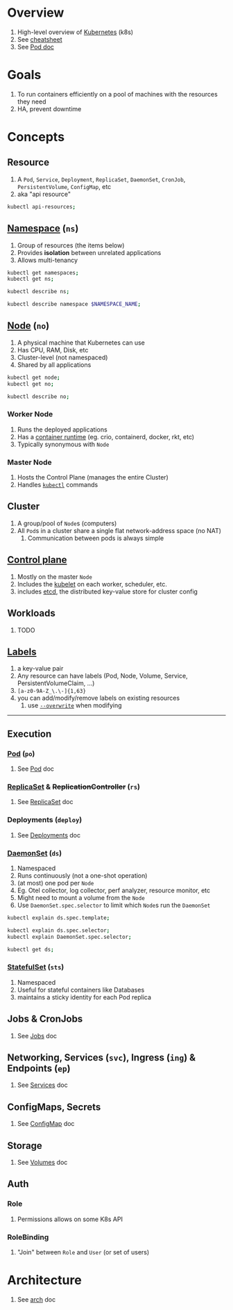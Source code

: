 # Overview
1. High-level overview of [Kubernetes](https://kubernetes.io/) (k8s)
1. See [cheatsheet](./cheatsheet.k8s.md)
1. See [Pod doc](./k8s.pod.md)

# Goals
1. To run containers efficiently on a pool of machines with the resources they need
1. HA, prevent downtime


# Concepts

## Resource
1. A `Pod`, `Service`, `Deployment`, `ReplicaSet`, `DaemonSet`, `CronJob`, `PersistentVolume`, `ConfigMap`, etc
1. aka "api resource"
```sh
kubectl api-resources;
```


## [Namespace](https://kubernetes.io/docs/concepts/overview/working-with-objects/namespaces/) (`ns`)
1. Group of resources (the items below)
1. Provides **isolation** between unrelated applications
1. Allows multi-tenancy
```sh
kubectl get namespaces;
kubectl get ns;

kubectl describe ns;

kubectl describe namespace $NAMESPACE_NAME;
```


## [Node](https://kubernetes.io/docs/concepts/architecture/nodes/) (`no`)
1. A physical machine that Kubernetes can use
1. Has CPU, RAM, Disk, etc
1. Cluster-level (not namespaced)
1. Shared by all applications
```sh
kubectl get node;
kubectl get no;

kubectl describe no;
```


### Worker Node
1. Runs the deployed applications
1. Has a [container runtime](https://kubernetes.io/docs/setup/production-environment/container-runtimes/) (eg. crio, containerd, docker, rkt, etc)
1. Typically synonymous with `Node`


### Master Node
1. Hosts the Control Plane (manages the entire Cluster)
1. Handles [`kubectl`](https://kubernetes.io/docs/reference/kubectl/) commands


## Cluster
1. A group/pool of `Node`s (computers)
1. All `Pod`s in a cluster share a single flat network-address space (no NAT)
    1. Communication between pods is always simple


## [Control plane](https://kubernetes.io/docs/concepts/overview/components/#control-plane-components)
1. Mostly on the master `Node`
1. Includes the [kubelet](https://kubernetes.io/docs/reference/command-line-tools-reference/kubelet/) on each worker, scheduler, etc.
1. includes [etcd](https://etcd.io/), the distributed key-value store for cluster config


## Workloads
1. TODO


## [Labels](https://kubernetes.io/docs/concepts/overview/working-with-objects/labels/)
1. a key-value pair
1. Any resource can have labels (Pod, Node, Volume, Service, PersistentVolumeClaim, ...)
1. `[a-z0-9A-Z_\.\-]{1,63}`
1. you can add/modify/remove labels on existing resources
    1. use [`--overwrite`](TODO) when modifying


--------
## Execution

### [Pod](./k8s.pod.md) (`po`)
1. See [Pod](./k8s.pod.md) doc


### [ReplicaSet](./k8s.rs.md) & ~~ReplicationController~~ (`rs`)
1. See [ReplicaSet](./k8s.rs.md) doc


### Deployments (`deploy`)
1. See [Deployments](./k8s.deploy.md) doc


### [DaemonSet](https://kubernetes.io/docs/concepts/workloads/controllers/daemonset/) (`ds`)
1. Namespaced
1. Runs continuously (not a one-shot operation)
1. (at most) one pod per `Node`
1. Eg. Otel collector, log collector, perf analyzer, resource monitor, etc
1. Might need to mount a volume from the `Node`
1. Use `DaemonSet.spec.selector` to limit which `Node`s run the `DaemonSet`
```sh
kubectl explain ds.spec.template;

kubectl explain ds.spec.selector;
kubectl explain DaemonSet.spec.selector;

kubectl get ds;
```


### [StatefulSet](https://kubernetes.io/docs/concepts/workloads/controllers/replicaset/) (`sts`)
1. Namespaced
1. Useful for stateful containers like Databases
1. maintains a sticky identity for each Pod replica


## Jobs & CronJobs
1. See [Jobs](./k8s.jobs.md) doc



## Networking, Services (`svc`), Ingress (`ing`) & Endpoints (`ep`)
1. See [Services](./k8s.svc.md) doc


## ConfigMaps, Secrets
1. See [ConfigMap](./k8s.cm.md) doc


## Storage
1. See [Volumes](./k8s.volumes.md) doc


## Auth

### Role
1. Permissions allows on some K8s API


### RoleBinding
1. "Join" between `Role` and `User` (or set of users) 


# Architecture
1. See [arch](./k8s.arch.md) doc
